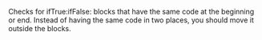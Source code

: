 Checks for ifTrue:ifFalse: blocks that have the same code at the beginning or end. Instead of having the same code in two places, you should move it outside the blocks.